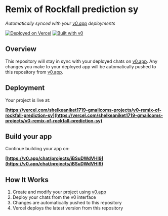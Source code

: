 # Remix of Rockfall prediction sy

*Automatically synced with your [v0.app](https://v0.app) deployments*

[![Deployed on Vercel](https://img.shields.io/badge/Deployed%20on-Vercel-black?style=for-the-badge&logo=vercel)](https://vercel.com/shelkeaniket1719-gmailcoms-projects/v0-remix-of-rockfall-prediction-sy)
[![Built with v0](https://img.shields.io/badge/Built%20with-v0.app-black?style=for-the-badge)](https://v0.app/chat/projects/iBSuDWdVHI9)

## Overview

This repository will stay in sync with your deployed chats on [v0.app](https://v0.app).
Any changes you make to your deployed app will be automatically pushed to this repository from [v0.app](https://v0.app).

## Deployment

Your project is live at:

**[https://vercel.com/shelkeaniket1719-gmailcoms-projects/v0-remix-of-rockfall-prediction-sy](https://vercel.com/shelkeaniket1719-gmailcoms-projects/v0-remix-of-rockfall-prediction-sy)**

## Build your app

Continue building your app on:

**[https://v0.app/chat/projects/iBSuDWdVHI9](https://v0.app/chat/projects/iBSuDWdVHI9)**

## How It Works

1. Create and modify your project using [v0.app](https://v0.app)
2. Deploy your chats from the v0 interface
3. Changes are automatically pushed to this repository
4. Vercel deploys the latest version from this repository
